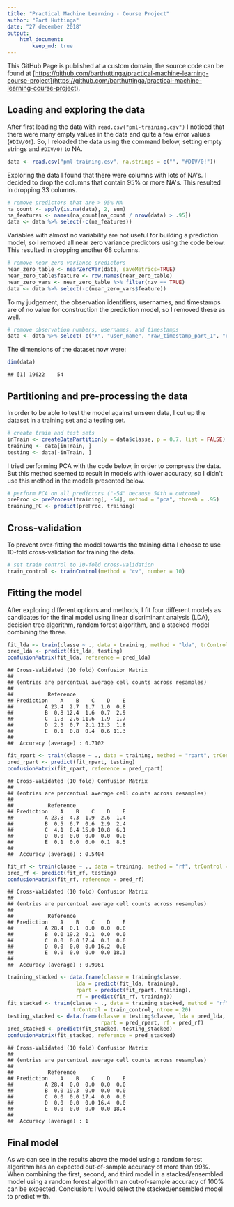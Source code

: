 ```yaml
---
title: "Practical Machine Learning - Course Project"
author: "Bart Huttinga"
date: "27 december 2018"
output:
    html_document:
        keep_md: true
---
```


This GitHub Page is published at a custom domain, the source code can be found at [https://github.com/barthuttinga/practical-machine-learning-course-project](https://github.com/barthuttinga/practical-machine-learning-course-project).




## Loading and exploring the data

After first loading the data with `read.csv("pml-training.csv")` I noticed that there were many empty values in the data and quite a few error values (`#DIV/0!`). So, I reloaded the data using the command below, setting empty strings and `#DIV/0!` to NA.


```r
data <- read.csv("pml-training.csv", na.strings = c("", "#DIV/0!"))
```

Exploring the data I found that there were columns with lots of NA's. I decided to drop the columns that contain 95% or more NA's. This resulted in dropping 33 columns.


```r
# remove predictors that are > 95% NA
na_count <- apply(is.na(data), 2, sum)
na_features <- names(na_count[na_count / nrow(data) > .95])
data <- data %>% select(-c(na_features))
```

Variables with almost no variability are not useful for building a prediction model, so I removed all near zero variance predictors using the code below. This resulted in dropping another 68 columns.


```r
# remove near zero variance predictors
near_zero_table <- nearZeroVar(data, saveMetrics=TRUE)
near_zero_table$feature <- row.names(near_zero_table)
near_zero_vars <- near_zero_table %>% filter(nzv == TRUE)
data <- data %>% select(-c(near_zero_vars$feature))
```

To my judgement, the observation identifiers, usernames, and timestamps are of no value for construction the prediction model, so I removed these as well.


```r
# remove observation numbers, usernames, and timestamps
data <- data %>% select(-c("X", "user_name", "raw_timestamp_part_1", "raw_timestamp_part_2", "cvtd_timestamp"))
```

The dimensions of the dataset now were:


```r
dim(data)
```

```
## [1] 19622    54
```

## Partitioning and pre-processing the data

In order to be able to test the model against unseen data, I cut up the dataset in a training set and a testing set.


```r
# create train and test sets
inTrain <- createDataPartition(y = data$classe, p = 0.7, list = FALSE)
training <- data[inTrain, ]
testing <- data[-inTrain, ]
```

I tried performing PCA with the code below, in order to compress the data. But this method seemed to result in models with lower accuracy, so I didn't use this method in the models presented below.


```r
# perform PCA on all predictors ("-54" because 54th = outcome)
preProc <- preProcess(training[, -54], method = "pca", thresh = .95)
training_PC <- predict(preProc, training)
```

## Cross-validation

To prevent over-fitting the model towards the training data I choose to use 10-fold cross-validation for training the data.


```r
# set train control to 10-fold cross-validation
train_control <- trainControl(method = "cv", number = 10)
```

## Fitting the model

After exploring different options and methods, I fit four different models as candidates for the final model using linear discriminant analysis (LDA), decision tree algorithm, random forest algorithm, and a stacked model combining the three.


```r
fit_lda <- train(classe ~ ., data = training, method = "lda", trControl = train_control)
pred_lda <- predict(fit_lda, testing)
confusionMatrix(fit_lda, reference = pred_lda)
```

```
## Cross-Validated (10 fold) Confusion Matrix 
## 
## (entries are percentual average cell counts across resamples)
##  
##           Reference
## Prediction    A    B    C    D    E
##          A 23.4  2.7  1.7  1.0  0.8
##          B  0.8 12.4  1.6  0.7  2.9
##          C  1.8  2.6 11.6  1.9  1.7
##          D  2.3  0.7  2.1 12.3  1.8
##          E  0.1  0.8  0.4  0.6 11.3
##                             
##  Accuracy (average) : 0.7102
```

```r
fit_rpart <- train(classe ~ ., data = training, method = "rpart", trControl = train_control)
pred_rpart <- predict(fit_rpart, testing)
confusionMatrix(fit_rpart, reference = pred_rpart)
```

```
## Cross-Validated (10 fold) Confusion Matrix 
## 
## (entries are percentual average cell counts across resamples)
##  
##           Reference
## Prediction    A    B    C    D    E
##          A 23.8  4.3  1.9  2.6  1.4
##          B  0.5  6.7  0.6  2.9  2.4
##          C  4.1  8.4 15.0 10.8  6.1
##          D  0.0  0.0  0.0  0.0  0.0
##          E  0.1  0.0  0.0  0.1  8.5
##                             
##  Accuracy (average) : 0.5404
```

```r
fit_rf <- train(classe ~ ., data = training, method = "rf", trControl = train_control, ntree = 20)
pred_rf <- predict(fit_rf, testing)
confusionMatrix(fit_rf, reference = pred_rf)
```

```
## Cross-Validated (10 fold) Confusion Matrix 
## 
## (entries are percentual average cell counts across resamples)
##  
##           Reference
## Prediction    A    B    C    D    E
##          A 28.4  0.1  0.0  0.0  0.0
##          B  0.0 19.2  0.1  0.0  0.0
##          C  0.0  0.0 17.4  0.1  0.0
##          D  0.0  0.0  0.0 16.2  0.0
##          E  0.0  0.0  0.0  0.0 18.3
##                             
##  Accuracy (average) : 0.9961
```

```r
training_stacked <- data.frame(classe = training$classe,
                      lda = predict(fit_lda, training),
                      rpart = predict(fit_rpart, training),
                      rf = predict(fit_rf, training))
fit_stacked <- train(classe ~ ., data = training_stacked, method = "rf",
                     trControl = train_control, ntree = 20)
testing_stacked <- data.frame(classe = testing$classe, lda = pred_lda,
                              rpart = pred_rpart, rf = pred_rf)
pred_stacked <- predict(fit_stacked, testing_stacked)
confusionMatrix(fit_stacked, reference = pred_stacked)
```

```
## Cross-Validated (10 fold) Confusion Matrix 
## 
## (entries are percentual average cell counts across resamples)
##  
##           Reference
## Prediction    A    B    C    D    E
##          A 28.4  0.0  0.0  0.0  0.0
##          B  0.0 19.3  0.0  0.0  0.0
##          C  0.0  0.0 17.4  0.0  0.0
##          D  0.0  0.0  0.0 16.4  0.0
##          E  0.0  0.0  0.0  0.0 18.4
##                        
##  Accuracy (average) : 1
```

## Final model

As we can see in the results above the model using a random forest algorithm has an expected out-of-sample accuracy of more than 99%. When combining the first, second, and third model in a stacked/ensembled model using a random forest algorithm an out-of-sample accuracy of 100% can be expected. Conclusion: I would select the stacked/ensembled model to predict with.
